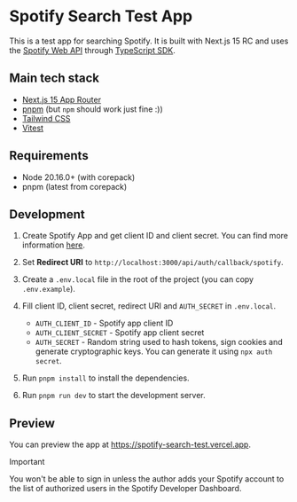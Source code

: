 # Spotify Search Test App

This is a test app for searching Spotify. It is built with Next.js 15 RC and uses the [Spotify Web API](https://developer.spotify.com/documentation/web-api) through [TypeScript SDK](https://github.com/spotify/spotify-web-api-ts-sdk).

## Main tech stack

- [Next.js 15 App Router](https://nextjs.org/)
- [pnpm](https://pnpm.io/installation) (but `npm` should work just fine :))
- [Tailwind CSS](https://tailwindcss.com/)
- [Vitest](https://https://vitest.dev/)

## Requirements

- Node 20.16.0+ (with corepack)
- pnpm (latest from corepack)

## Development

1. Create Spotify App and get client ID and client secret. You can find more information [here](https://developer.spotify.com/documentation/web-api/concepts/apps).
2. Set **Redirect URI** to `http://localhost:3000/api/auth/callback/spotify`.
3. Create a `.env.local` file in the root of the project (you can copy `.env.example`).
4. Fill client ID, client secret, redirect URI and `AUTH_SECRET` in `.env.local`.

   - `AUTH_CLIENT_ID` - Spotify app client ID
   - `AUTH_CLIENT_SECRET` - Spotify app client secret
   - `AUTH_SECRET` - Random string used to hash tokens, sign cookies and generate cryptographic keys. You can generate it using `npx auth secret`.

5. Run `pnpm install` to install the dependencies.
6. Run `pnpm run dev` to start the development server.

## Preview

You can preview the app at https://spotify-search-test.vercel.app.

> [!IMPORTANT]
> You won't be able to sign in unless the author adds your Spotify account to the list of authorized users in the Spotify Developer Dashboard.
